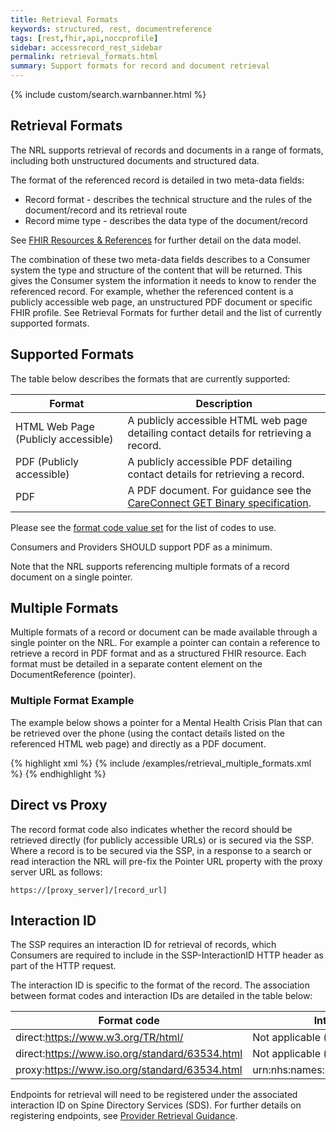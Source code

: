 ```yaml
---
title: Retrieval Formats
keywords: structured, rest, documentreference
tags: [rest,fhir,api,noccprofile]
sidebar: accessrecord_rest_sidebar
permalink: retrieval_formats.html
summary: Support formats for record and document retrieval
---
```


{% include custom/search.warnbanner.html %}


## Retrieval Formats ##


The NRL supports retrieval of records and documents  in a range of formats, including both unstructured documents and structured data. 

The format of the referenced record is detailed in two meta-data fields:
 - Record format - describes the technical structure and the rules of the document/record and its retrieval route
 - Record mime type - describes the data type of the document/record

See [FHIR Resources & References](explore_reference.html) for further detail on the data model. 

The combination of these two meta-data fields describes to a Consumer system the type and structure of the content that will be returned. This gives the Consumer system the information it needs to know to render the referenced record. For example, whether the referenced content is a publicly accessible web page, an unstructured PDF document or specific FHIR profile. See Retrieval Formats for further detail and the list of currently supported formats. 

## Supported Formats ##

The table below describes the formats that are currently supported:

| Format | Description |
|-----------|----------------|
|HTML Web Page (Publicly accessible)|A publicly accessible HTML web page detailing contact details for retrieving a record.|
|PDF (Publicly accessible)|A publicly accessible PDF detailing contact details for retrieving a record.|
|PDF|A PDF document. For guidance see the [CareConnect GET Binary specification](https://nhsconnect.github.io/CareConnectAPI/api_documents_binary.html).|

Please see the [format code value set](https://fhir.nhs.uk/STU3/ValueSet/NRL-FormatCode-1) for the list of codes to use. 

Consumers and Providers SHOULD support PDF as a minimum.

Note that the NRL supports referencing multiple formats of a record document on a single pointer. 

## Multiple Formats ##

Multiple formats of a record or document can be made available through a single pointer on the NRL. For example a pointer can contain a reference to retrieve a record in PDF format and as a structured FHIR resource. Each format must be detailed in a separate content element on the DocumentReference (pointer).

### Multiple Format Example ###
The example below shows a pointer for a Mental Health Crisis Plan that can be retrieved over the phone (using the contact details listed on the referenced HTML web page) and directly as a PDF document.

<div class="github-sample-wrapper scroll-height-350">
{% highlight xml %}
{% include /examples/retrieval_multiple_formats.xml %}
{% endhighlight %}
</div>

## Direct vs Proxy ##
The record format code also indicates whether the record should be retrieved directly (for publicly accessible URLs) or is secured via the SSP. 
Where a record is to be secured via the SSP, in a response to a search or read interaction the NRL will pre-fix the Pointer URL property with the proxy server URL as follows: 

```
https://[proxy_server]/[record_url]
```

## Interaction ID ##

The SSP requires an interaction ID for retrieval of records, which Consumers are required to include in the SSP-InteractionID HTTP header as part of the HTTP request.  

The interaction ID is specific to the format of the record. The association between format codes and interaction IDs are detailed in the table below:

| Format code | Interaction ID |
|-----------|----------------|
|direct:https://www.w3.org/TR/html/|Not applicable (direct retrieval)|
|direct:https://www.iso.org/standard/63534.html|Not applicable (direct retrieval)|
|proxy:https://www.iso.org/standard/63534.html|urn:nhs:names:services:nrls:binary.read|

Endpoints for retrieval will need to be registered under the associated interaction ID on Spine Directory Services (SDS). For further details on registering endpoints, see [Provider Retrieval Guidance](retrieval_provider_guidance.html).  